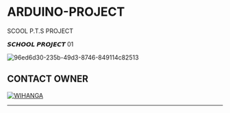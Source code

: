 # ARDUINO-PROJECT
SCOOL P.T.S PROJECT


𝙎𝘾𝙃𝙊𝙊𝙇 𝙋𝙍𝙊𝙅𝙀𝘾𝙏 01

![96ed6d30-235b-49d3-8746-849114c82513](https://github.com/user-attachments/assets/c2949a41-a019-4676-a398-8f637b8e00ef)

## CONTACT OWNER

[![WIHANGA](https://telegra.ph/file/99460844d012cad1b7ee4.jpg)](https://wa.me/94769611502)
<hr>
</details>



